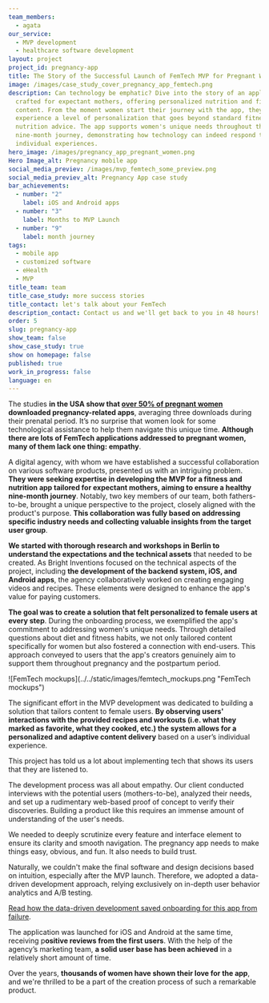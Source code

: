 ```yaml
---
team_members:
  - agata
our_service:
  - MVP development
  - healthcare software development
layout: project
project_id: pregnancy-app
title: The Story of the Successful Launch of FemTech MVP for Pregnant Women
image: /images/case_study_cover_pregnancy_app_femtech.png
description: Can technology be emphatic? Dive into the story of an application
  crafted for expectant mothers, offering personalized nutrition and fitness
  content. From the moment women start their journey with the app, they
  experience a level of personalization that goes beyond standard fitness and
  nutrition advice. The app supports women's unique needs throughout their
  nine-month journey, demonstrating how technology can indeed respond to
  individual experiences.
hero_image: /images/pregnancy_app_pregnant_women.png
Hero Image_alt: Pregnancy mobile app
social_media_previev: /images/mvp_femtech_some_preview.png
social_media_previev_alt: Pregnancy App case study
bar_achievements:
  - number: "2"
    label: iOS and Android apps
  - number: "3"
    label: Months to MVP Launch
  - number: "9"
    label: month journey
tags:
  - mobile app
  - customized software
  - eHealth
  - MVP
title_team: team
title_case_study: more success stories
title_contact: let's talk about your FemTech
description_contact: Contact us and we'll get back to you in 48 hours!
order: 5
slug: pregnancy-app
show_team: false
show_case_study: true
show on homepage: false
published: true
work_in_progress: false
language: en
---
```

<TitleWithIcon sectionTitle="problem: a multitude of generic FemTech applications" titleIcon="/images/icon_title_about.svg" titleIconAlt="problem" />

The studies **in the USA show that [over 50% of pregnant women](https://www.jmir.org/2021/10/e25667) downloaded pregnancy-related apps**, averaging three downloads during their prenatal period. It’s no surprise that women look for some technological assistance to help them navigate this unique time. **Although there are lots of FemTech applications addressed to pregnant women, many of them lack one thing: empathy**. 

A digital agency, with whom we have established a successful collaboration on various software products, presented us with an intriguing problem. **They were seeking expertise in developing the MVP for a fitness and nutrition app tailored for expectant mothers, aiming to ensure a healthy nine-month journey**. Notably, two key members of our team, both fathers-to-be, brought a unique perspective to the project, closely aligned with the product's purpose. **This collaboration was fully based on addressing specific industry needs and collecting valuable insights from the target user group**. 

<TitleWithIcon sectionTitle="solution: FemTech app that adapts to mothers-to-be’ needs and lifestyle choices" titleIcon="/images/gearwheel.svg" titleIconAlt="solution" />

**We started with thorough research and workshops in Berlin to understand the expectations and the technical assets** that needed to be created. As Bright Inventions focused on the technical aspects of the project, including **the development of the backend system, iOS, and Android apps**, the agency collaboratively worked on creating engaging videos and recipes. These elements were designed to enhance the app's value for paying customers.

**The goal was to create a solution that felt personalized to female users at every step**. During the onboarding process, we exemplified the app's commitment to addressing women's unique needs. Through detailed questions about diet and fitness habits, we not only tailored content specifically for women but also fostered a connection with end-users. This approach conveyed to users that the app's creators genuinely aim to support them throughout pregnancy and the postpartum period.

<div className="image">![FemTech mockups](../../static/images/femtech_mockups.png "FemTech mockups")</div>

The significant effort in the MVP development was dedicated to building a solution that tailors content to female users. **By observing users' interactions with the provided recipes and workouts (i.e. what they marked as favorite, what they cooked, etc.) the system allows for a personalized and adaptive content delivery** based on a user’s individual experience.

<TitleWithIcon sectionTitle="challenge: building emphatic female technology" titleIcon="/images/gearwheel.svg" titleIconAlt="challenge" />

This project has told us a lot about implementing tech that shows its users that they are listened to.

The development process was all about empathy. Our client conducted interviews with the potential users (mothers-to-be), analyzed their needs, and set up a rudimentary web-based proof of concept to verify their discoveries. Building a product like this requires an immense amount of understanding of the user's needs. 

We needed to deeply scrutinize every feature and interface element to ensure its clarity and smooth navigation. The pregnancy app needs to make things easy, obvious, and fun. It also needs to build trust.

Naturally, we couldn't make the final software and design decisions based on intuition, especially after the MVP launch. Therefore, we adopted a data-driven development approach, relying exclusively on in-depth user behavior analytics and A/B testing.

[Read how the data-driven development saved onboarding for this app from failure](/blog/data-driven-development-femtech-app-onboarding/).

<TitleWithIcon sectionTitle="result: successful MVP launch" titleIcon="/images/icon_result_svg.svg" titleIconAlt="the results of the collaboration" />

The application was launched for iOS and Android at the same time, receiving p**ositive reviews from the first users**. With the help of the agency’s marketing team, **a solid user base has been achieved** in a relatively short amount of time.

Over the years, **thousands of women have shown their love for the app**, and we're thrilled to be a part of the creation process of such a remarkable product.